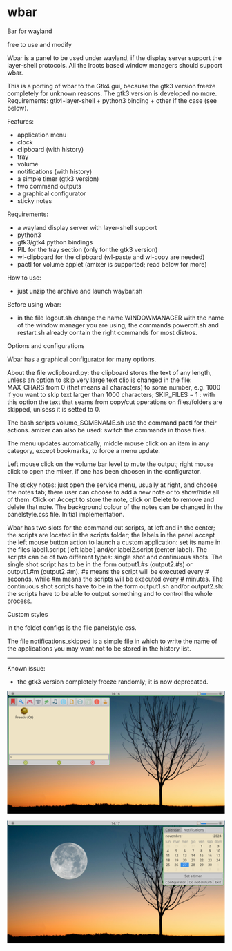 # wbar
Bar for wayland

free to use and modify

Wbar is a panel to be used under wayland, if the display server support 
the layer-shell protocols. All the lroots based window managers should 
support wbar.

This is a porting of wbar to the Gtk4 gui, because the gtk3 version freeze completely for unknown reasons. The gtk3 version is developed no more. Requirements: gtk4-layer-shell + python3 binding + other if the case (see below).

Features:
- application menu
- clock
- clipboard (with history)
- tray
- volume
- notifications (with history)
- a simple timer (gtk3 version)
- two command outputs
- a graphical configurator
- sticky notes

Requirements:
- a wayland display server with layer-shell support
- python3
- gtk3/gtk4 python bindings
- PIL for the tray section (only for the gtk3 version)
- wl-clipboard for the clipboard (wl-paste and wl-copy are needed)
- pactl for volume applet (amixer is supported; read below for more)

How to use:
- just unzip the archive and launch waybar.sh

Before using wbar:
- in the file logout.sh change the name WINDOWMANAGER with the name of the 
window manager you are using; the commands poweroff.sh and restart.sh already 
contain the right commands for most distros.

Options and configurations

Wbar has a graphical configurator for many options.

About the file wclipboard.py: the clipboard stores the text of any length, unless an option to skip very large text clip is changed in the file: MAX_CHARS from 0 (that means all characters) to some number, e.g. 1000 if you want to skip text larger than 1000 characters; SKIP_FILES = 1 : with this option the text that seams from copy/cut operations on files/folders are skipped, unlsess it is setted to 0.

The bash scripts volume_SOMENAME.sh use the command pactl for their 
actions. amixer can also be used: switch the commands in those files.

The menu updates automatically; middle mouse click on an item in any 
category, except bookmarks, to force a menu update.

Left mouse click on the volume bar level to mute the output;
right mouse click to open the mixer, if one has been choosen in the 
configurator.

The sticky notes: just open the service menu, usually at right, and choose
the notes tab; there user can choose to add a new note or to show/hide 
all of them. Click on Accept to store the note, click on Delete to 
remove and delete that note. The background colour of the notes can be changed 
in the panelstyle.css file. Initial implementation.

Wbar has two slots for the command out scripts, at left and in the center;
the scripts are located in the scripts folder; the labels in the panel accept the left 
mouse button action to launch a custom application: set its name in the 
files label1.script (left label) and/or label2.script (center label).
The scripts can be of two different types: single shot and continuous shots.
The single shot script has to be in the form output1.#s (output2.#s) or 
output1.#m (output2.#m). #s means the script will be executed every # seconds,
while #m means the scripts will be executed every # minutes.
The continuous shot scripts have to be in the form output1.sh and/or output2.sh:
the scripts have to be able to output something and to control the whole process.

Custom styles

In the foldef configs is the file panelstyle.css.

The file notifications_skipped is a simple file in which to write the 
name of the applications you may want not to be stored in the history list.

------------------------------

Known issue:
- the gtk3 version completely freeze randomly; it is now deprecated.

![My image](https://github.com/frank038/wbar/blob/main/wbar_01.jpg)

![My image](https://github.com/frank038/wbar/blob/main/wbar_02.jpg)

